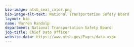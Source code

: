 ```yaml
---
bio-image: ntsb_seal_color.png
bio-image-alt-text: National Transportation Safety Board
layout: bio
name: Warren Randolp
department: National Transportation Safety Board
job-title: Chief Data Officer
website-data: https://www.ntsb.gov/Pages/data.aspx
---
```

